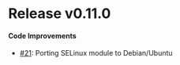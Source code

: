 # Release  v0.11.0


#### Code Improvements

* [#21](https://github.com/lhqg/selinux_springbatch/pull/21): Porting SELinux module to Debian/Ubuntu
